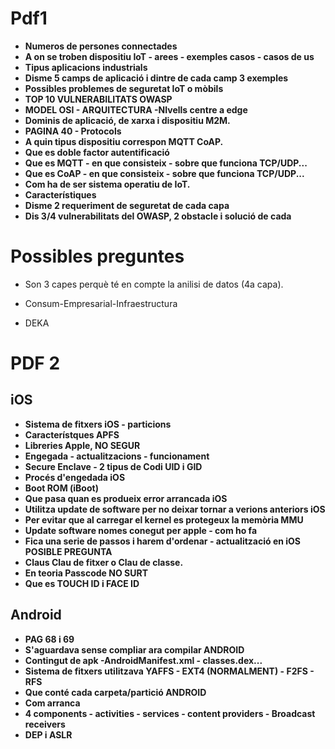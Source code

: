 # Pdf1
- **Numeros de persones connectades**
- **A on se troben dispositiu IoT - arees - exemples casos - casos de us**
- **Tipus aplicacions industrials**
- **Disme 5 camps de aplicació i dintre de cada camp 3 exemples**
- **Possibles problemes de seguretat IoT o mòbils**
- **TOP 10 VULNERABILITATS OWASP**
- **MODEL OSI - ARQUITECTURA -NIvells centre a edge**
- **Dominis de aplicació, de xarxa i dispositiu M2M.**
- **PAGINA 40 - Protocols**
- **A quin tipus dispositiu correspon MQTT CoAP.**
- **Que es doble factor autentificació**
- **Que es MQTT - en que consisteix - sobre que funciona TCP/UDP...**
- **Que es CoAP - en que consisteix - sobre que funciona TCP/UDP...**
- **Com ha de ser sistema operatiu de IoT.**
- **Característiques**
- **Disme 2 requeriment de seguretat de cada capa**
- **Dis 3/4 vulnerabilitats del OWASP, 2 obstacle i solució de cada**
# Possibles preguntes
- Son 3 capes perquè té en compte la anilisi de datos (4a capa).

- Consum-Empresarial-Infraestructura
- DEKA

# PDF 2
## iOS
- **Sistema de fitxers iOS - particions**
- **Característques APFS**
- **Libreries Apple, NO SEGUR**
- **Engegada - actualitzacions - funcionament**
- **Secure Enclave - 2 tipus de Codi UID i GID**
- **Procés d'engedada iOS**
- **Boot ROM (iBoot)**
- **Que pasa quan es produeix error arrancada iOS**
- **Utilitza update de software per no deixar tornar a verions anteriors iOS**
- **Per evitar que al carregar el kernel es protegeux la memòria MMU**
- **Update software nomes conegut per apple - com ho fa**
- **Fica una serie de passos i harem d'ordenar - actualització en iOS POSIBLE PREGUNTA**
- **Claus Clau de fitxer o Clau de classe.**
- **En teoria Passcode NO SURT**
- **Que es TOUCH ID i FACE ID**
## Android
- **PAG 68 i 69**
- **S'aguardava sense compliar ara compilar ANDROID**
- **Contingut de apk -AndroidManifest.xml - classes.dex...**
- **Sistema de fitxers utilitzava YAFFS - EXT4 (NORMALMENT) - F2FS - RFS**
- **Que conté cada carpeta/partició ANDROID**
- **Com arranca**
- **4 components - activities - services - content providers - Broadcast receivers**
- **DEP i ASLR**




